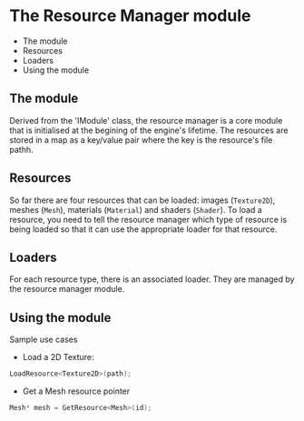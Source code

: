 # The Resource Manager module

* The module
* Resources
* Loaders
* Using the module

## The module

Derived from the 'IModule' class, the resource manager is a core module that is initialised at the begining of the engine's lifetime.
The resources are stored in a map as a key/value pair where the key is the resource's file pathh. 

## Resources

So far there are four resources that can be loaded: images (`Texture2D`), meshes (`Mesh`), materials (`Material`) and shaders (`Shader`). To load a resource, you need to tell the resource manager which type 
of resource is being loaded so that it can use the appropriate loader for that resource.

## Loaders

For each resource type, there is an associated loader. They are managed by the resource manager module.

## Using the module

Sample use cases

* Load a 2D Texture:
```c++
LoadResource<Texture2D>(path);
```
* Get a Mesh resource pointer
```c++
Mesh* mesh = GetResource<Mesh>(id);
```
